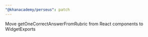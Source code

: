 ```yaml
---
"@khanacademy/perseus": patch
---
```


Move getOneCorrectAnswerFromRubric from React components to WidgetExports
